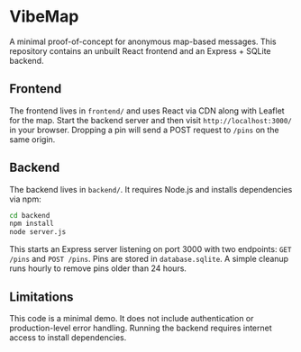 # VibeMap

A minimal proof-of-concept for anonymous map-based messages. This repository contains
an unbuilt React frontend and an Express + SQLite backend.

## Frontend

The frontend lives in `frontend/` and uses React via CDN along with Leaflet for the map.
Start the backend server and then visit `http://localhost:3000/` in your browser.
Dropping a pin will send a POST request to `/pins` on the same origin.

## Backend

The backend lives in `backend/`. It requires Node.js and installs dependencies via npm:

```bash
cd backend
npm install
node server.js
```

This starts an Express server listening on port 3000 with two endpoints:
`GET /pins` and `POST /pins`. Pins are stored in `database.sqlite`. A simple cleanup
runs hourly to remove pins older than 24 hours.

## Limitations

This code is a minimal demo. It does not include authentication or production-level
error handling. Running the backend requires internet access to install dependencies.
